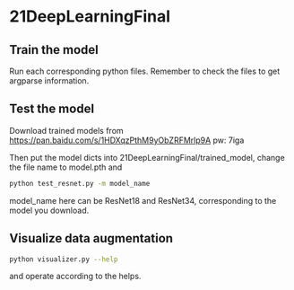 # 21DeepLearningFinal
 ## Train the model
 Run each corresponding python files. Remember to check the files to get argparse information.
 
 ## Test the model
 Download trained models from <https://pan.baidu.com/s/1HDXqzPthM9yObZRFMrlp9A> pw: 7iga
 
 Then put the model dicts into 21DeepLearningFinal/trained_model, change the file name to model.pth and 
 
 ```Bash
 python test_resnet.py -m model_name
 ```
 model_name here can be ResNet18 and ResNet34, corresponding to the model you download. 
 
## Visualize data augmentation 
 ```Bash
 python visualizer.py --help
 ```
and operate according to the helps.
